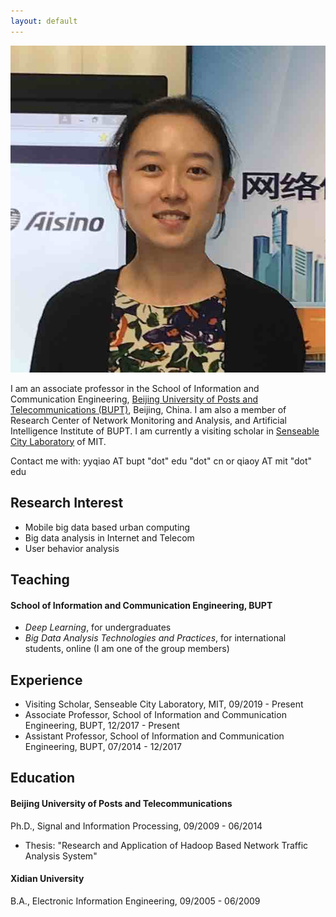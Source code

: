 ```yaml
---
layout: default
---
```


<img class="profile-picture" src="YUANYUAN_s.jpg">

I am an associate professor in the School of Information and Communication Engineering, [Beijing University of Posts and Telecommunications (BUPT)](https://english.bupt.edu.cn/), Beijing, China. I am also a member of Research Center of Network Monitoring and Analysis, and Artificial Intelligence Institute of BUPT. I am currently a visiting scholar in [Senseable City Laboratory](http://senseable.mit.edu/) of MIT.

Contact me with: yyqiao AT bupt "dot" edu "dot" cn or qiaoy AT mit "dot" edu 

## Research Interest

- Mobile big data based urban computing
- Big data analysis in Internet and Telecom
- User behavior analysis

## Teaching

#### School of Information and Communication Engineering, BUPT

- *Deep Learning*, for undergraduates
- *Big Data Analysis Technologies and Practices*, for international students, online (I am one of the group members)

## Experience

- Visiting Scholar, Senseable City Laboratory, MIT, 09/2019 - Present
- Associate Professor, School of Information and Communication Engineering, BUPT, 12/2017 - Present
- Assistant Professor, School of Information and Communication Engineering, BUPT, 07/2014 - 12/2017 

## Education

#### Beijing University of Posts and Telecommunications

Ph.D., Signal and Information Processing, 09/2009 - 06/2014
- Thesis: "Research and Application of Hadoop Based Network Traffic Analysis System"

#### Xidian University

B.A., Electronic Information Engineering, 09/2005 - 06/2009


